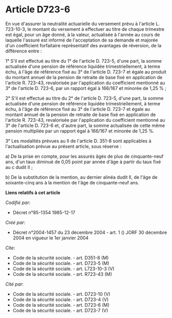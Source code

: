 # Article D723-6

En vue d'assurer la neutralité actuarielle du versement prévu à l'article L. 723-10-3, le montant du versement à effectuer au
titre de chaque trimestre est égal, pour un âge donné, à la valeur, actualisée à l'année au cours de laquelle l'assuré est
informé de l'acceptation de sa demande et majorée d'un coefficient forfaitaire représentatif des avantages de réversion, de
la différence entre :

1° S'il est effectué au titre du 1° de l'article D. 723-5, d'une part, la somme actualisée d'une pension de référence
liquidée trimestriellement, à terme échu, à l'âge de référence fixé au 3° de l'article D. 723-7 et égale au produit du
montant annuel de la pension de retraite de base fixé en application de l'article R. 723-43, revalorisée par l'application du
coefficient mentionné au 3° de l'article D. 723-6, par un rapport égal à 166/167 et minorée de 1,25 % ;

2° S'il est effectué au titre du 2° de l'article D. 723-5, d'une part, la somme actualisée d'une pension de référence
liquidée trimestriellement, à terme échu, à l'âge de référence fixé au 3° de l'article D. 723-7 et égale au montant annuel de
la pension de retraite de base fixé en application de l'article R. 723-43, revalorisée par l'application du coefficient
mentionné au 3° de l'article D. 723-6 et, d'autre part, la somme actualisée de cette même pension multipliée par un rapport
égal à 166/167 et minorée de 1,25 %.

3° Les modalités prévues au II de l'article D. 351-8 sont applicables à l'actualisation prévue au présent article, sous
réserve :

a) De la prise en compte, pour les assurés âgés de plus de cinquante-neuf ans, d'un taux diminué de 0,05 point par année
d'âge à partir du taux fixé au c dudit II ;

b) De la substitution de la mention, au dernier alinéa dudit II, de l'âge de soixante-cinq ans à la mention de l'âge de
cinquante-neuf ans.

**Liens relatifs à cet article**

_Codifié par_:

  - Décret n°85-1354 1985-12-17

_Créé par_:

  - Décret n°2004-1457 du 23 décembre 2004 - art. 1 () JORF 30 décembre 2004 en vigueur le 1er janvier 2004

_Cite_:

  - Code de la sécurité sociale. - art. D351-8 (M)
  - Code de la sécurité sociale. - art. D723-5 (M)
  - Code de la sécurité sociale. - art. L723-10-3 (V)
  - Code de la sécurité sociale. - art. R723-43 (M)

_Cité par_:

  - Code de la sécurité sociale. - art. D723-10 (V)
  - Code de la sécurité sociale. - art. D723-4 (V)
  - Code de la sécurité sociale. - art. D723-6 (M)
  - Code de la sécurité sociale. - art. D723-7 (V)
